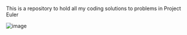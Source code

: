 This is a repository to hold all my coding solutions to problems in Project Euler 

![image](https://github.com/JJC3321/projectEuler/assets/122761865/82065032-37dc-4224-8b90-e1e75969affc)
